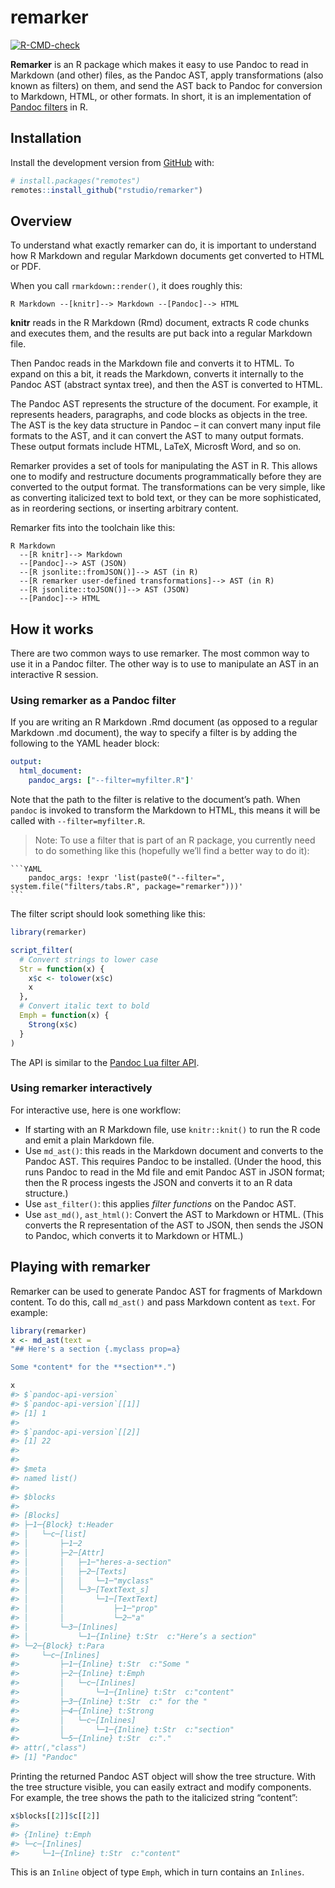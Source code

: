 
<!-- README.md is generated from README.Rmd. Please edit that file -->

# remarker

<!-- badges: start -->

[![R-CMD-check](https://github.com/rstudio/remarker/workflows/R-CMD-check/badge.svg)](https://github.com/rstudio/remarker/actions)
<!-- badges: end -->

**Remarker** is an R package which makes it easy to use Pandoc to read
in Markdown (and other) files, as the Pandoc AST, apply transformations
(also known as filters) on them, and send the AST back to Pandoc for
conversion to Markdown, HTML, or other formats. In short, it is an
implementation of [Pandoc filters](https://pandoc.org/filters.html) in
R.

## Installation

Install the development version from [GitHub](https://github.com/) with:

``` r
# install.packages("remotes")
remotes::install_github("rstudio/remarker")
```

## Overview

To understand what exactly remarker can do, it is important to
understand how R Markdown and regular Markdown documents get converted
to HTML or PDF.

When you call `rmarkdown::render()`, it does roughly this:

    R Markdown --[knitr]--> Markdown --[Pandoc]--> HTML

**knitr** reads in the R Markdown (Rmd) document, extracts R code chunks
and executes them, and the results are put back into a regular Markdown
file.

Then Pandoc reads in the Markdown file and converts it to HTML. To
expand on this a bit, it reads the Markdown, converts it internally to
the Pandoc AST (abstract syntax tree), and then the AST is converted to
HTML.

The Pandoc AST represents the structure of the document. For example, it
represents headers, paragraphs, and code blocks as objects in the tree.
The AST is the key data structure in Pandoc – it can convert many input
file formats to the AST, and it can convert the AST to many output
formats. These output formats include HTML, LaTeX, Microsft Word, and so
on.

Remarker provides a set of tools for manipulating the AST in R. This
allows one to modify and restructure documents programmatically before
they are converted to the output format. The transformations can be very
simple, like as converting italicized text to bold text, or they can be
more sophisticated, as in reordering sections, or inserting arbitrary
content.

Remarker fits into the toolchain like this:

    R Markdown
      --[R knitr]--> Markdown
      --[Pandoc]--> AST (JSON)
      --[R jsonlite::fromJSON()]--> AST (in R)
      --[R remarker user-defined transformations]--> AST (in R)
      --[R jsonlite::toJSON()]--> AST (JSON)
      --[Pandoc]--> HTML

## How it works

There are two common ways to use remarker. The most common way to use it
in a Pandoc filter. The other way is to use to manipulate an AST in an
interactive R session.

### Using remarker as a Pandoc filter

If you are writing an R Markdown .Rmd document (as opposed to a regular
Markdown .md document), the way to specify a filter is by adding the
following to the YAML header block:

``` yaml
output:
  html_document:
    pandoc_args: ["--filter=myfilter.R"]'
```

Note that the path to the filter is relative to the document’s path.
When `pandoc` is invoked to transform the Markdown to HTML, this means
it will be called with `--filter=myfilter.R`.

> Note: To use a filter that is part of an R package, you currently need
> to do something like this (hopefully we’ll find a better way to do
> it):

    ```YAML
        pandoc_args: !expr 'list(paste0("--filter=", system.file("filters/tabs.R", package="remarker")))'
    ```

The filter script should look something like this:

``` r
library(remarker)

script_filter(
  # Convert strings to lower case
  Str = function(x) {
    x$c <- tolower(x$c)
    x
  },
  # Convert italic text to bold
  Emph = function(x) {
    Strong(x$c)
  }
)
```

The API is similar to the [Pandoc Lua filter
API](https://pandoc.org/lua-filters.html).

### Using remarker interactively

For interactive use, here is one workflow:

-   If starting with an R Markdown file, use `knitr::knit()` to run the
    R code and emit a plain Markdown file.
-   Use `md_ast()`: this reads in the Markdown document and converts to
    the Pandoc AST. This requires Pandoc to be installed. (Under the
    hood, this runs Pandoc to read in the Md file and emit Pandoc AST in
    JSON format; then the R process ingests the JSON and converts it to
    an R data structure.)
-   Use `ast_filter()`: this applies *filter functions* on the Pandoc
    AST.
-   Use `ast_md()`, `ast_html()`: Convert the AST to Markdown or HTML.
    (This converts the R representation of the AST to JSON, then sends
    the JSON to Pandoc, which converts it to Markdown or HTML.)

## Playing with remarker

Remarker can be used to generate Pandoc AST for fragments of Markdown
content. To do this, call `md_ast()` and pass Markdown content as
`text`. For example:

``` r
library(remarker)
x <- md_ast(text =
"## Here's a section {.myclass prop=a}

Some *content* for the **section**.")

x
#> $`pandoc-api-version`
#> $`pandoc-api-version`[[1]]
#> [1] 1
#> 
#> $`pandoc-api-version`[[2]]
#> [1] 22
#> 
#> 
#> $meta
#> named list()
#> 
#> $blocks
#> 
#> [Blocks]
#> ├─1─{Block} t:Header  
#> │   └─c─[list]
#> │       ├─1─2
#> │       ├─2─[Attr]
#> │       │   ├─1─"heres-a-section"
#> │       │   ├─2─[Texts]
#> │       │   │   └─1─"myclass"
#> │       │   └─3─[TextText_s]
#> │       │       └─1─[TextText]
#> │       │           ├─1─"prop"
#> │       │           └─2─"a"
#> │       └─3─[Inlines]
#> │           └─1─{Inline} t:Str  c:"Here’s a section"
#> └─2─{Block} t:Para  
#>     └─c─[Inlines]
#>         ├─1─{Inline} t:Str  c:"Some "
#>         ├─2─{Inline} t:Emph  
#>         │   └─c─[Inlines]
#>         │       └─1─{Inline} t:Str  c:"content"
#>         ├─3─{Inline} t:Str  c:" for the "
#>         ├─4─{Inline} t:Strong  
#>         │   └─c─[Inlines]
#>         │       └─1─{Inline} t:Str  c:"section"
#>         └─5─{Inline} t:Str  c:"."
#> attr(,"class")
#> [1] "Pandoc"
```

Printing the returned Pandoc AST object will show the tree structure.
With the tree structure visible, you can easily extract and modify
components. For example, the tree shows the path to the italicized
string “content”:

``` r
x$blocks[[2]]$c[[2]]
#> 
#> {Inline} t:Emph  
#> └─c─[Inlines]
#>     └─1─{Inline} t:Str  c:"content"
```

This is an `Inline` object of type `Emph`, which in turn contains an
`Inlines`.
